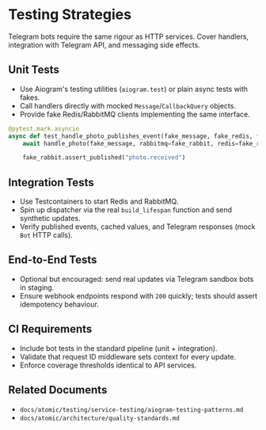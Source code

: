 # Testing Strategies

Telegram bots require the same rigour as HTTP services. Cover handlers, integration with Telegram API, and messaging side effects.

## Unit Tests

- Use Aiogram's testing utilities (`aiogram.test`) or plain async tests with fakes.
- Call handlers directly with mocked `Message`/`CallbackQuery` objects.
- Provide fake Redis/RabbitMQ clients implementing the same interface.

```python
@pytest.mark.asyncio
async def test_handle_photo_publishes_event(fake_message, fake_redis, fake_rabbit, photo_service):
    await handle_photo(fake_message, rabbitmq=fake_rabbit, redis=fake_redis, service=photo_service)

    fake_rabbit.assert_published("photo.received")
```

## Integration Tests

- Use Testcontainers to start Redis and RabbitMQ.
- Spin up dispatcher via the real `build_lifespan` function and send synthetic updates.
- Verify published events, cached values, and Telegram responses (mock `Bot` HTTP calls).

## End-to-End Tests

- Optional but encouraged: send real updates via Telegram sandbox bots in staging.
- Ensure webhook endpoints respond with `200` quickly; tests should assert idempotency behaviour.

## CI Requirements

- Include bot tests in the standard pipeline (unit + integration).
- Validate that request ID middleware sets context for every update.
- Enforce coverage thresholds identical to API services.

## Related Documents

- `docs/atomic/testing/service-testing/aiogram-testing-patterns.md`
- `docs/atomic/architecture/quality-standards.md`

